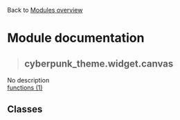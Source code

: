 Back to [Modules overview](https://github.com/pyrustic/cyberpunk-theme/blob/master/docs/modules/README.md)
  
# Module documentation
>## cyberpunk\_theme.widget.canvas
No description
<br>
[functions (1)](https://github.com/pyrustic/cyberpunk-theme/blob/master/docs/modules/content/cyberpunk_theme.widget.canvas/functions.md)


## Classes

